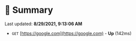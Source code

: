 # 📖 Summary
Last updated: **8/29/2021, 9:13:06 AM**

- `GET` [https://google.com](https://google.com) - **Up** (142ms)
